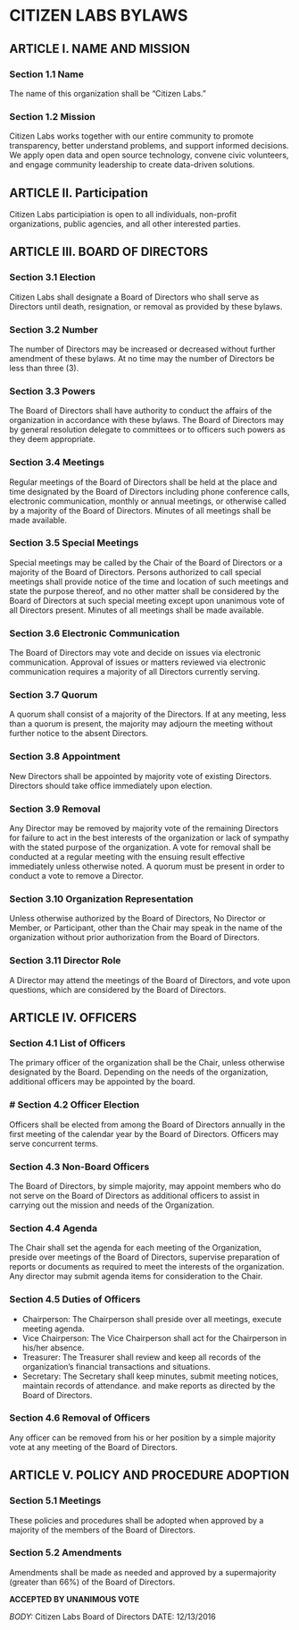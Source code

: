 # CITIZEN LABS BYLAWS

## ARTICLE I. 	NAME AND MISSION

### Section 1.1	Name

The name of this organization shall be “Citizen Labs.”

### Section 1.2	Mission

Citizen Labs works together with our entire community to promote transparency, better understand problems, and support informed decisions. We apply open data and open source technology, convene civic volunteers, and engage community leadership to create data-driven solutions.

## ARTICLE II.	Participation

Citizen Labs participiation is open to all individuals, non-profit organizations, public agencies, and all other interested parties.

## ARTICLE III.	BOARD OF DIRECTORS

### Section 3.1	Election

Citizen Labs shall designate a Board of Directors who shall serve as Directors until death, resignation, or removal as provided by these bylaws.

### Section 3.2	Number

The number of Directors may be increased or decreased without further amendment of these bylaws. At no time may the number of Directors be less than three (3).

### Section 3.3 	Powers

The Board of Directors shall have authority to conduct the affairs of the organization in accordance with these bylaws. The Board of Directors may by general resolution delegate to committees or to officers such powers as they deem appropriate.

### Section 3.4	Meetings

Regular meetings of the Board of Directors shall be held at the place and time designated by the Board of Directors including phone conference calls, electronic communication, monthly or annual meetings, or otherwise called by a majority of the Board of Directors. Minutes of all meetings shall be made available.

### Section 3.5	Special Meetings

Special meetings may be called by the Chair of the Board of Directors or a majority of the Board of Directors. Persons authorized to call special meetings shall provide notice of the time and location of such meetings and state the purpose thereof, and no other matter shall be considered by the Board of Directors at such special meeting except upon unanimous vote of all Directors present. Minutes of all meetings shall be made available.

### Section 3.6	Electronic Communication

The Board of Directors may vote and decide on issues via electronic communication. Approval of issues or matters reviewed via electronic communication requires a majority of all Directors currently serving.

### Section 3.7	Quorum

A quorum shall consist of a majority of the Directors. If at any meeting, less than a quorum is present, the majority may adjourn the meeting without further notice to the absent Directors.

### Section 3.8	Appointment

New Directors shall be appointed by majority vote of existing Directors. Directors should take office immediately upon election.

### Section 3.9	Removal

Any Director may be removed by majority vote of the remaining Directors for failure to act in the best interests of the organization or lack of sympathy with the stated purpose of the organization. A vote for removal shall be conducted at a regular meeting with the ensuing result effective immediately unless otherwise noted. A quorum must be present in order to conduct a vote to remove a Director.

### Section 3.10	Organization Representation

Unless otherwise authorized by the Board of Directors, No Director or Member, or Participant, other than the Chair may speak in the name of the organization without prior authorization from the Board of Directors.

### Section 3.11	Director Role

A Director may attend the meetings of the Board of Directors, and vote upon questions, which are considered by the Board of Directors.

## ARTICLE IV.	OFFICERS

### Section 4.1	List of Officers

The primary officer of the organization shall be the Chair, unless otherwise designated by the Board. Depending on the needs of the organization, additional officers may be appointed by the board.

### # Section 4.2	Officer Election

Officers shall be elected from among the Board of Directors  annually in the first meeting of the calendar year by the Board of Directors. Officers may serve concurrent terms.

### Section 4.3 	Non-Board Officers

The Board of Directors, by simple majority, may appoint members who do not serve on the Board of Directors as additional officers to assist in carrying out the mission and needs of the Organization.

### Section 4.4	Agenda

The Chair shall set the agenda for each meeting of the Organization, preside over meetings of the Board of Directors, supervise preparation of reports or documents as required to meet the interests of the organization. Any director may submit agenda items for consideration to the Chair.

### Section 4.5	Duties of Officers

- Chairperson: The Chairperson shall preside over all meetings, execute meeting agenda.
- Vice Chairperson: The Vice Chairperson shall act for the Chairperson in his/her absence.
- Treasurer: The Treasurer shall review and keep all records of the organization’s financial transactions and situations.
- Secretary: The Secretary shall keep minutes, submit meeting notices, maintain records of attendance. and make reports as directed by the Board of Directors.

### Section 4.6	Removal of Officers

Any officer can be removed from his or her position by a simple majority vote at any meeting of the Board of Directors.

## ARTICLE V.	POLICY AND PROCEDURE ADOPTION

### Section 5.1	Meetings

These policies and procedures shall be adopted when approved by a majority of the members of the Board of Directors.

### Section 5.2	Amendments

Amendments shall be made as needed and approved by a supermajority (greater than 66%) of the Board of Directors.


**ACCEPTED BY UNANIMOUS VOTE**

*BODY:* Citizen Labs Board of Directors
DATE: 12/13/2016
